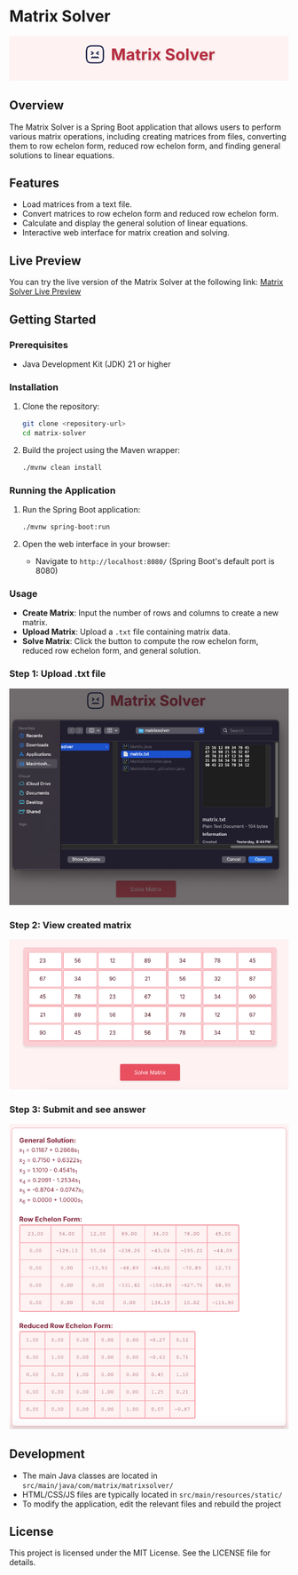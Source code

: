 # Matrix Solver
![alt text](./readme_images/image-1.png)
## Overview
The Matrix Solver is a Spring Boot application that allows users to perform various matrix operations, including creating matrices from files, converting them to row echelon form, reduced row echelon form, and finding general solutions to linear equations.

## Features
- Load matrices from a text file.
- Convert matrices to row echelon form and reduced row echelon form.
- Calculate and display the general solution of linear equations.
- Interactive web interface for matrix creation and solving.

## Live Preview
You can try the live version of the Matrix Solver at the following link: [Matrix Solver Live Preview](https://matrix-solver-841939063634.us-central1.run.app/)

## Getting Started

### Prerequisites
- Java Development Kit (JDK) 21 or higher

### Installation
1. Clone the repository:
   ```bash
   git clone <repository-url>
   cd matrix-solver
   ```

2. Build the project using the Maven wrapper:
   ```bash
   ./mvnw clean install
   ```

### Running the Application
1. Run the Spring Boot application:
   ```bash
   ./mvnw spring-boot:run
   ```

2. Open the web interface in your browser:
   - Navigate to `http://localhost:8080/` (Spring Boot's default port is 8080)

### Usage
- **Create Matrix**: Input the number of rows and columns to create a new matrix.
- **Upload Matrix**: Upload a `.txt` file containing matrix data.
- **Solve Matrix**: Click the button to compute the row echelon form, reduced row echelon form, and general solution.

### Step 1: Upload .txt file
![alt text](./readme_images/image.png)

### Step 2: View created matrix
![alt text](./readme_images/image-2.png)

### Step 3: Submit and see answer
![alt text](./readme_images/image-3.png)
## Development
- The main Java classes are located in `src/main/java/com/matrix/matrixsolver/`
- HTML/CSS/JS files are typically located in `src/main/resources/static/`
- To modify the application, edit the relevant files and rebuild the project

## License
This project is licensed under the MIT License. See the LICENSE file for details.